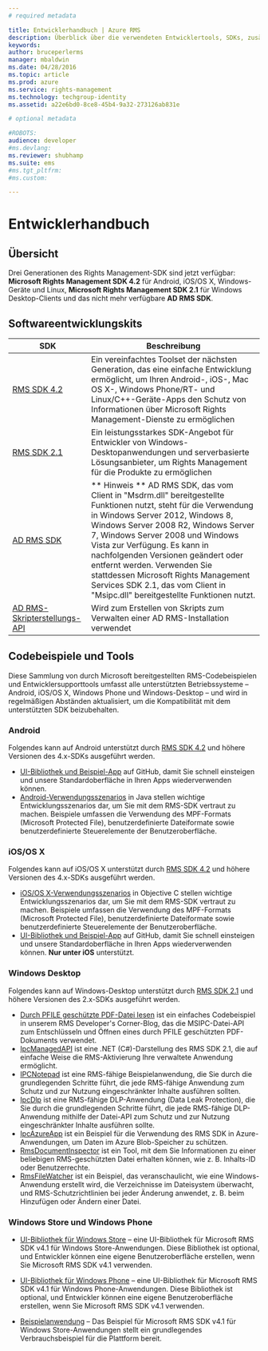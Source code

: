 ```yaml
---
# required metadata

title: Entwicklerhandbuch | Azure RMS
description: Überblick über die verwendeten Entwicklertools, SDKs, zusätzliche Bibliotheken und Codebeispiele.
keywords:
author: bruceperlerms
manager: mbaldwin
ms.date: 04/28/2016
ms.topic: article
ms.prod: azure
ms.service: rights-management
ms.technology: techgroup-identity
ms.assetid: a22e6bd0-8ce8-45b4-9a32-273126ab831e

# optional metadata

#ROBOTS:
audience: developer
#ms.devlang:
ms.reviewer: shubhamp
ms.suite: ems
#ms.tgt_pltfrm:
#ms.custom:

---
```


# Entwicklerhandbuch

## Übersicht ##
Drei Generationen des Rights Management-SDK sind jetzt verfügbar: **Microsoft Rights Management SDK 4.2** für Android, iOS/OS X, Windows-Geräte und Linux, **Microsoft Rights Management SDK 2.1** für Windows Desktop-Clients und das nicht mehr verfügbare **AD RMS SDK**.

## Softwareentwicklungskits ##
| SDK | Beschreibung |
|------|---------|
| [RMS SDK 4.2](active-directory-rights-management-services-multi-platform-thin-client-sdk-portal.md) | Ein vereinfachtes Toolset der nächsten Generation, das eine einfache Entwicklung ermöglicht, um Ihren Android-, iOS-, Mac OS X-, Windows Phone/RT- und Linux/C++-Geräte-Apps den Schutz von Informationen über Microsoft Rights Management-Dienste zu ermöglichen |
| [RMS SDK 2.1](microsoft-information-protection-and-control-client-portal.md) | Ein leistungsstarkes SDK-Angebot für Entwickler von Windows-Desktopanwendungen und serverbasierte Lösungsanbieter, um Rights Management für die Produkte zu ermöglichen|
|[AD RMS SDK](https://msdn.microsoft.com/en-us/library/cc530379(v=vs.85).aspx)|** Hinweis ** AD RMS SDK, das vom Client in "Msdrm.dll" bereitgestellte Funktionen nutzt, steht für die Verwendung in Windows Server 2012, Windows 8, Windows Server 2008 R2, Windows Server 7, Windows Server 2008 und Windows Vista zur Verfügung. Es kann in nachfolgenden Versionen geändert oder entfernt werden. Verwenden Sie stattdessen Microsoft Rights Management Services SDK 2.1, das vom Client in "Msipc.dll" bereitgestellte Funktionen nutzt.|
|[AD RMS-Skripterstellungs-API](https://msdn.microsoft.com/en-us/library/bb968797(v=vs.85).aspx)| Wird zum Erstellen von Skripts zum Verwalten einer AD RMS-Installation verwendet|

## Codebeispiele und Tools
Diese Sammlung von durch Microsoft bereitgestellten RMS-Codebeispielen und Entwicklersupporttools umfasst alle unterstützten Betriebssysteme – Android, iOS/OS X, Windows Phone und Windows-Desktop – und wird in regelmäßigen Abständen aktualisiert, um die Kompatibilität mit dem unterstützten SDK beizubehalten.

### Android

Folgendes kann auf Android unterstützt durch [RMS SDK 4.2](active-directory-rights-management-services-multi-platform-thin-client-sdk-portal.md) und höhere Versionen des 4.x-SDKs ausgeführt werden.

- [UI-Bibliothek und Beispiel-App](https://github.com/AzureAD/rms-sdk-ui-for-android) auf GitHub, damit Sie schnell einsteigen und unsere Standardoberfläche in Ihren Apps wiederverwenden können.
- [Android-Verwendungsszenarios](https://msdn.microsoft.com/en-us/library/dn758246(v=vs.85).aspx) in Java stellen wichtige Entwicklungsszenarios dar, um Sie mit dem RMS-SDK vertraut zu machen. Beispiele umfassen die Verwendung des MPF-Formats (Microsoft Protected File), benutzerdefinierte Dateiformate sowie benutzerdefinierte Steuerelemente der Benutzeroberfläche.

### iOS/OS X

Folgendes kann auf iOS/OS X unterstützt durch [RMS SDK 4.2](active-directory-rights-management-services-multi-platform-thin-client-sdk-portal.md) und höhere Versionen des 4.x-SDKs ausgeführt werden.

- [iOS/OS X-Verwendungsszenarios](https://msdn.microsoft.com/en-us/library/dn758307(v=vs.85).aspx) in Objective C stellen wichtige Entwicklungsszenarios dar, um Sie mit dem RMS-SDK vertraut zu machen. Beispiele umfassen die Verwendung des MPF-Formats (Microsoft Protected File), benutzerdefinierte Dateiformate sowie benutzerdefinierte Steuerelemente der Benutzeroberfläche.
- [UI-Bibliothek und Beispiel-App](https://github.com/AzureAD/rms-sdk-ui-for-ios) auf GitHub, damit Sie schnell einsteigen und unsere Standardoberfläche in Ihren Apps wiederverwenden können. **Nur unter iOS** unterstützt.

### Windows Desktop

Folgendes kann auf Windows-Desktop unterstützt durch [RMS SDK 2.1](microsoft-information-protection-and-control-client-portal.md) und höhere Versionen des 2.x-SDKs ausgeführt werden.

- [Durch PFILE geschützte PDF-Datei lesen](https://blogs.msdn.microsoft.com/rms/2015/11/09/reading-a-pfile-protected-pdf/) ist ein einfaches Codebeispiel in unserem RMS Developer's Corner-Blog, das die MSIPC-Datei-API zum Entschlüsseln und Öffnen eines durch PFILE geschützten PDF-Dokuments verwendet.
- [IpcManagedAPI](https://github.com/Azure-Samples/active-directory-dotnet-rms) ist eine .NET (C#)-Darstellung des RMS SDK 2.1, die auf einfache Weise die RMS-Aktivierung Ihre verwaltete Anwendung ermöglicht.
- [IPCNotepad](https://code.msdn.microsoft.com/ipcnotepad-sample-f67dae80) ist eine RMS-fähige Beispielanwendung, die Sie durch die grundlegenden Schritte führt, die jede RMS-fähige Anwendung zum Schutz und zur Nutzung eingeschränkter Inhalte ausführen sollten.
- [IpcDlp](https://github.com/Azure-Samples/active-directory-dotnet-rms) ist eine RMS-fähige DLP-Anwendung (Data Leak Protection), die Sie durch die grundlegenden Schritte führt, die jede RMS-fähige DLP-Anwendung mithilfe der Datei-API zum Schutz und zur Nutzung eingeschränkter Inhalte ausführen sollte.
- [IpcAzureApp](https://github.com/Azure-Samples/active-directory-dotnet-rms) ist ein Beispiel für die Verwendung des RMS SDK in Azure-Anwendungen, um Daten im Azure Blob-Speicher zu schützen.
- [RmsDocumentInspector](https://github.com/Azure-Samples/active-directory-dotnet-rms) ist ein Tool, mit dem Sie Informationen zu einer beliebigen RMS-geschützten Datei erhalten können, wie z. B. Inhalts-ID oder Benutzerrechte.
- [RmsFileWatcher](https://github.com/Azure-Samples/active-directory-dotnet-rms) ist ein Beispiel, das veranschaulicht, wie eine Windows-Anwendung erstellt wird, die Verzeichnisse im Dateisystem überwacht, und RMS-Schutzrichtlinien bei jeder Änderung anwendet, z. B. beim Hinzufügen oder Ändern einer Datei.

### Windows Store und Windows Phone

- [UI-Bibliothek für Windows Store](https://github.com/AzureAD/rms-sdk-ui-for-windowsstore) – eine UI-Bibliothek für Microsoft RMS SDK v4.1 für Windows Store-Anwendungen. Diese Bibliothek ist optional, und Entwickler können eine eigene Benutzeroberfläche erstellen, wenn Sie Microsoft RMS SDK v4.1 verwenden.

- [UI-Bibliothek für Windows Phone](https://github.com/AzureAD/rms-sdk-ui-for-winphone) – eine UI-Bibliothek für Microsoft RMS SDK v4.1 für Windows Phone-Anwendungen. Diese Bibliothek ist optional, und Entwickler können eine eigene Benutzeroberfläche erstellen, wenn Sie Microsoft RMS SDK v4.1 verwenden.

- [Beispielanwendung](https://github.com/Azure-Samples/active-directory-dotnet-rms-windowsstore) – Das Beispiel für Microsoft RMS SDK v4.1 für Windows Store-Anwendungen stellt ein grundlegendes Verbrauchsbeispiel für die Plattform bereit.


<!--HONumber=Apr16_HO3-->


